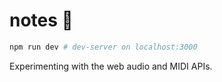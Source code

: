 # notes 🎵

```bash
npm run dev # dev-server on localhost:3000
```

Experimenting with the web audio and MIDI APIs. 